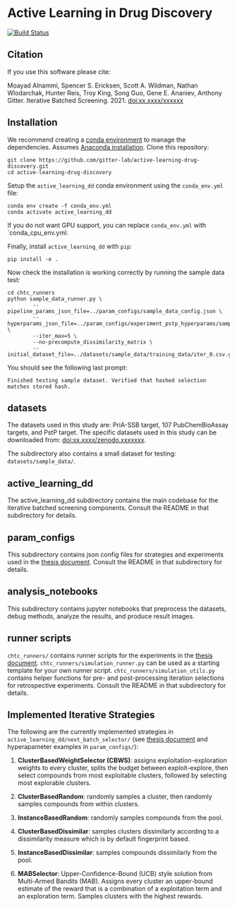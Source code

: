 # Active Learning in Drug Discovery

[![Build Status](https://travis-ci.com/gitter-lab/active-learning-drug-discovery.svg?token=DHS914p1QvszNqsQgFxW&branch=master)](https://travis-ci.com/gitter-lab/active-learning-drug-discovery)

## Citation

If you use this software please cite:

Moayad Alnammi, Spencer S. Ericksen, Scott A. Wildman, Nathan Wlodarchak, Hunter Reis, Troy King, Song Guo, Gene E. Ananiev, Anthony Gitter.
Iterative Batched Screening.
2021. [doi:xx.xxxx/xxxxxx]()

## Installation

We recommend creating a [conda environment](https://conda.io/docs/user-guide/tasks/manage-environments.html) to manage the dependencies.
Assumes [Anaconda installation](https://www.anaconda.com/download/). 
Clone this repository:
```
git clone https://github.com/gitter-lab/active-learning-drug-discovery.git
cd active-learning-drug-discovery
```

Setup the `active_learning_dd` conda environment using the `conda_env.yml` file:
```
conda env create -f conda_env.yml
conda activate active_learning_dd
```
If you do not want GPU support, you can replace `conda_env.yml` with `conda_cpu_env.yml.

Finally, install `active_learning_dd` with `pip`:
```
pip install -e .
```

Now check the installation is working correctly by running the sample data test:
```
cd chtc_runners
python sample_data_runner.py \
        --pipeline_params_json_file=../param_configs/sample_data_config.json \
        --hyperparams_json_file=../param_configs/experiment_pstp_hyperparams/sampled_hyparams/ClusterBasedWCSelector_609.json \
        --iter_max=5 \
        --no-precompute_dissimilarity_matrix \
        --initial_dataset_file=../datasets/sample_data/training_data/iter_0.csv.gz
 ```
 
 You should see the following last prompt:
 ```
 Finished testing sample dataset. Verified that hashed selection matches stored hash.
 ``` 

## datasets

The datasets used in this study are: PriA-SSB target, 107 PubChemBioAssay targets, and PstP target. 
The specific datasets used in this study can be downloaded from: [doi:xx.xxxx/zenodo.xxxxxxx](). 

The subdirectory also contains a small dataset for testing: `datasets/sample_data/`. 

## active_learning_dd

The active_learning_dd subdirectory contains the main codebase for the iterative batched screening components. 
Consult the README in that subdirectory for details. 

## param_configs

This subdirectory contains json config files for strategies and experiments used in the [thesis document]().
Consult the README in that subdirectory for details. 

## analysis_notebooks

This subdirectory contains jupyter notebooks that preprocess the datasets, debug methods, analyze the results, and produce result images.

## runner scripts

`chtc_runners/` contains runner scripts for the experiments in the [thesis document]().
`chtc_runners/simulation_runner.py` can be used as a starting template for your own runner script. 
`chtc_runners/simulation_utils.py` contains helper functions for pre- and post-processing iteration selections for retrospective experiments. 
Consult the README in that subdirectory for details. 

## Implemented Iterative Strategies

The following are the currently implemented strategies in `active_learning_dd/next_batch_selector/` (see [thesis document]() and hyperapameter examples in `param_configs/`):

1. **ClusterBasedWeightSelector (CBWS)**: assigns exploitation-exploration weights to every cluster, splits the budget between exploit-explore, then select compounds from most exploitable clusters, followed by selecting most explorable clusters. 

2. **ClusterBasedRandom**: randomly samples a cluster, then randomly samples compounds from within clusters. 

3. **InstanceBasedRandom**: randomly samples compounds from the pool. 

4. **ClusterBasedDissimilar**: samples clusters dissimilarly according to a dissimilarity measure which is by default fingerprint based. 

5. **InstanceBasedDissimilar**: samples compounds dissimilarly from the pool. 

6. **MABSelector**: Upper-Confidence-Bound (UCB) style solution from Multi-Armed Bandits (MAB). 
Assigns every cluster an upper-bound estimate of the reward that is a combination of a exploitation term and an exploration term. 
Samples clusters with the highest rewards. 
